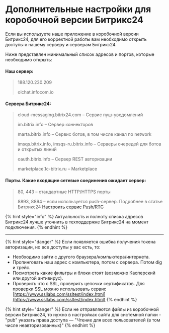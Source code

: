 # Дополнительные настройки для коробочной версии Битрикс24

Если вы используете наше приложение в коробочной версии Битрикс24, для его корректной работы вам необходимо открыть доступы к нашему серверу и серверам Битрикс24.

Ниже представлен минимальный список адресов и портов, которые необходимо открыть:

#### Наш сервер:

> 188.120.230.209
>
> olchat.infocom.io

#### Сервера Битрикс24:

> cloud-messaging.bitrix24.com – Сервис пуш-уведомлений
>
> im.bitrix.info – Сервер коннекторов
>
> marta.bitrix.info – Сервис ботов, в том числе канал по network
>
> imsqs.bitrix.info, imsqs-ru.bitrix.info – Серверы очередей для ботов и открытых линий
>
> oauth.bitrix.info – Сервер REST авторизации
>
> marketplace.1c-bitrix.ru – Marketplace

#### Порты. Какие входящие сетевые соединения ожидает сервер:

> 80, 443 – стандартные HTTP/HTTPS порты
>
> 8893, 8894 – если используется push-сервер. Подробнее в статье Битрикс24 [Настроить сервис Push/RTC](https://dev.1c-bitrix.ru/learning/course/?COURSE_ID=37\&CHAPTER_ID=09377\&LESSON_PATH=3908.8809.9377)

{% hint style="info" %}
Актуальность и полноту списка адресов Битрикс24 лучше уточнить в техподдержке Битрикс24 на момент подключения.
{% endhint %}

***

{% hint style="danger" %}
Если появляется ошибка получения токена авторизации, но все доступы у вас есть, то:

* Необходимо зайти с другого браузера/компьютера/интернета.
* Пропинговать наш адрес с компьютера, потом с сервера. Потом dig и трейс.
* Посмотреть какие фильтры и блоки стоят (возможно Касперский или другой антивирус).
* Проверить что с SSL, проверить цепочки сертификатов. Для проверки SSL можно использовать сервис [https://www.ssllabs.com/ssltest/index.html](https://www.ssllabs.com/ssltest/index.html)
{% endhint %}

{% hint style="danger" %}
Если не отправляются файлы из коробочной версии Битрикс24, то нужно в настройках сайта для системной папки - "pub" указать права доступа — "Чтение для всех пользователей (в том числе неавторизованных)"
{% endhint %}

